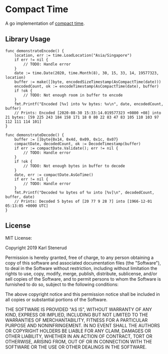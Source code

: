 Compact Time
============

A go implementation of [compact time](https://github.com/kstenerud/compact-time/blob/master/compact-time-specification.md).



Library Usage
-------------

```golang
func demonstrateEncode() {
	location, err := time.LoadLocation("Asia/Singapore")
	if err != nil {
		// TODO: Handle error
	}
	date := time.Date(2020, time.Month(8), 30, 15, 33, 14, 19577323, location)
	buffer := make([]byte, encodedSizeTimestamp(AsCompactTime(date)))
	encodedCount, ok := encodeTimestamp(AsCompactTime(date), buffer)
	if !ok {
		// TODO: Not enough room in buffer to encode
	}
	fmt.Printf("Encoded [%v] into %v bytes: %v\n", date, encodedCount, buffer)
	// Prints: Encoded [2020-08-30 15:33:14.019577323 +0800 +08] into 21 bytes: [59 225 243 184 158 171 18 0 80 22 83 47 83 105 110 103 97 112 111 114 101]
}

func demonstrateDecode() {
	buffer := []byte{0x14, 0x4d, 0x09, 0x1c, 0x07}
	compactDate, decodedCount, ok := DecodeTimestamp(buffer)
	if err := compactDate.Validate(); err != nil {
		// TODO: Handle error
	}
	if !ok {
		// TODO: Not enough bytes in buffer to decode
	}
	date, err := compactDate.AsGoTime()
	if err != nil {
		// TODO: Handle error
	}
	fmt.Printf("Decoded %v bytes of %v into [%v]\n", decodedCount, buffer, date)
	// Prints: Decoded 5 bytes of [20 77 9 28 7] into [1966-12-01 05:13:05 +0000 UTC]
}
```



License
-------

MIT License:

Copyright 2019 Karl Stenerud

Permission is hereby granted, free of charge, to any person obtaining a copy of
this software and associated documentation files (the "Software"), to deal in
the Software without restriction, including without limitation the rights to
use, copy, modify, merge, publish, distribute, sublicense, and/or sell copies of
the Software, and to permit persons to whom the Software is furnished to do so,
subject to the following conditions:

The above copyright notice and this permission notice shall be included in all
copies or substantial portions of the Software.

THE SOFTWARE IS PROVIDED "AS IS", WITHOUT WARRANTY OF ANY KIND, EXPRESS OR
IMPLIED, INCLUDING BUT NOT LIMITED TO THE WARRANTIES OF MERCHANTABILITY, FITNESS
FOR A PARTICULAR PURPOSE AND NONINFRINGEMENT. IN NO EVENT SHALL THE AUTHORS OR
COPYRIGHT HOLDERS BE LIABLE FOR ANY CLAIM, DAMAGES OR OTHER LIABILITY, WHETHER
IN AN ACTION OF CONTRACT, TORT OR OTHERWISE, ARISING FROM, OUT OF OR IN
CONNECTION WITH THE SOFTWARE OR THE USE OR OTHER DEALINGS IN THE SOFTWARE.
